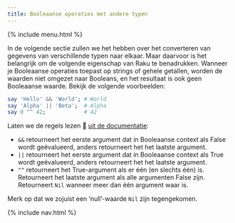 ```yaml
---
title: Booleaanse operaties met andere typen
---
```


{% include menu.html %}

In de volgende sectie zullen we het hebben over het converteren van gegevens van verschillende typen naar elkaar. Maar daarvoor is het belangrijk om de volgende eigenschap van Raku te benadrukken. Wanneer je Booleaanse operaties toepast op strings of gehele getallen, worden de waarden niet omgezet naar Booleans, en het resultaat is ook geen Booleaanse waarde. Bekijk de volgende voorbeelden:

```raku
say 'Hello' && 'World'; # World
say 'Alpha' || 'Beta';  # Alpha
say 0 ^^ 42;            # 42
```

Laten we de regels lezen 📖 [uit de documentatie](https://docs.raku.org/language/operators#Tight_AND_precedence):

* `&&` retourneert het eerste argument dat in Booleaanse context als False wordt geëvalueerd, anders retourneert het het laatste argument.
* `||` retourneert het eerste argument dat in Booleaanse context als True wordt geëvalueerd, anders retourneert het het laatste argument.
* `^^` retourneert het True-argument als er één (en slechts één) is. Retourneert het laatste argument als alle argumenten False zijn. Retourneert `Nil` wanneer meer dan één argument waar is.

Merk op dat we zojuist een ‘null’-waarde `Nil` zijn tegengekomen.

{% include nav.html %}